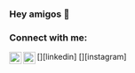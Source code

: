 ### Hey amigos 👋



### Connect with me:

[<img align="left" alt="Manjushree Panthangi | LinkedIn" width="22px" src="https://cdn.jsdelivr.net/npm/simple-icons@v3/icons/linkedin.svg" />][linkedin]
[<img align="left" alt="Manju_Panthangi | Instagram" width="22px" src="https://cdn.jsdelivr.net/npm/simple-icons@v3/icons/instagram.svg" />][instagram]

<br />


